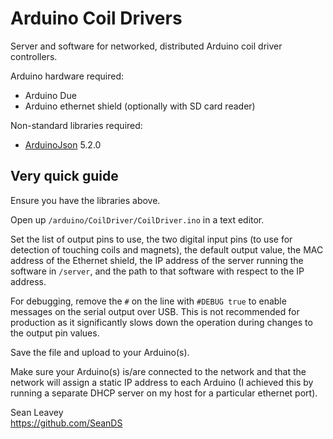 # Arduino Coil Drivers
Server and software for networked, distributed Arduino coil driver controllers.

Arduino hardware required:
 - Arduino Due
 - Arduino ethernet shield (optionally with SD card reader)

Non-standard libraries required:
 - [ArduinoJson](https://github.com/bblanchon/ArduinoJson) 5.2.0

## Very quick guide ##
Ensure you have the libraries above.

Open up `/arduino/CoilDriver/CoilDriver.ino` in a text editor.

Set the list of output pins to use, the two digital input pins (to use for detection of touching coils and magnets), the default output value, the MAC address of the Ethernet shield, the IP address of the server running the software in `/server`, and the path to that software with respect to the IP address.

For debugging, remove the `#` on the line with `#DEBUG true` to enable messages on the serial output over USB. This is not recommended for production as it significantly slows down the operation during changes to the output pin values.

Save the file and upload to your Arduino(s).

Make sure your Arduino(s) is/are connected to the network and that the network will assign a static IP address to each Arduino (I achieved this by running a separate DHCP server on my host for a particular ethernet port).

Sean Leavey  
https://github.com/SeanDS
